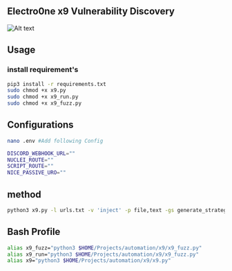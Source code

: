 ## Electro0ne x9 Vulnerability Discovery

![Alt text](https://archive.org/download/anonymus-hacker-computer-4k-wallpaper-preview/anonymus-hacker-computer-4k-wallpaper-preview.jpg "hacker")
## Usage
### install requirement's
```bash
pip3 install -r requirements.txt
sudo chmod +x x9.py
sudo chmod +x x9_run.py
sudo chmod +x x9_fuzz.py
```
## Configurations
```bash
nano .env #Add following Config
```

```bash
DISCORD_WEBHOOK_URL=""
NUCLEI_ROUTE=""
SCRIPT_ROUTE=""
NICE_PASSIVE_URO=""
```

## method
```bash
python3 x9.py -l urls.txt -v 'inject' -p file,text -gs generate_strategy -vs value_strategy -o json,text -c chunk -m post,get
```

## Bash Profile

```bash
alias x9_fuzz="python3 $HOME/Projects/automation/x9/x9_fuzz.py"
alias x9_run="python3 $HOME/Projects/automation/x9/x9_fuzz.py"
alias x9="python3 $HOME/Projects/automation/x9/x9.py"
```